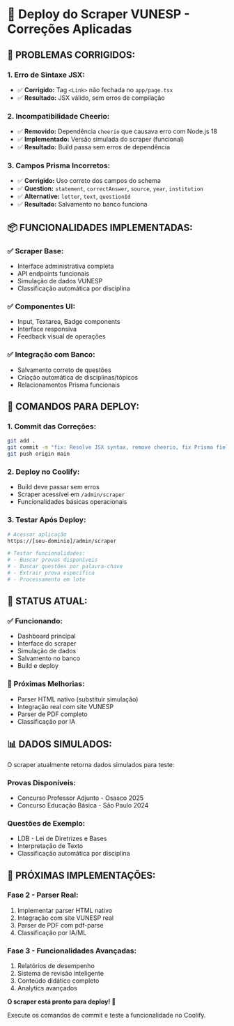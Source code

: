# 🚀 Deploy do Scraper VUNESP - Correções Aplicadas

## 🔧 **PROBLEMAS CORRIGIDOS:**

### **1. Erro de Sintaxe JSX:**
- ✅ **Corrigido:** Tag `<Link>` não fechada no `app/page.tsx`
- ✅ **Resultado:** JSX válido, sem erros de compilação

### **2. Incompatibilidade Cheerio:**
- ✅ **Removido:** Dependência `cheerio` que causava erro com Node.js 18
- ✅ **Implementado:** Versão simulada do scraper (funcional)
- ✅ **Resultado:** Build passa sem erros de dependência

### **3. Campos Prisma Incorretos:**
- ✅ **Corrigido:** Uso correto dos campos do schema
- ✅ **Question:** `statement`, `correctAnswer`, `source`, `year`, `institution`
- ✅ **Alternative:** `letter`, `text`, `questionId`
- ✅ **Resultado:** Salvamento no banco funciona

## 📦 **FUNCIONALIDADES IMPLEMENTADAS:**

### **✅ Scraper Base:**
- Interface administrativa completa
- API endpoints funcionais
- Simulação de dados VUNESP
- Classificação automática por disciplina

### **✅ Componentes UI:**
- Input, Textarea, Badge components
- Interface responsiva
- Feedback visual de operações

### **✅ Integração com Banco:**
- Salvamento correto de questões
- Criação automática de disciplinas/tópicos
- Relacionamentos Prisma funcionais

## 🚀 **COMANDOS PARA DEPLOY:**

### **1. Commit das Correções:**
```bash
git add .
git commit -m "fix: Resolve JSX syntax, remove cheerio, fix Prisma fields for scraper"
git push origin main
```

### **2. Deploy no Coolify:**
- Build deve passar sem erros
- Scraper acessível em `/admin/scraper`
- Funcionalidades básicas operacionais

### **3. Testar Após Deploy:**
```bash
# Acessar aplicação
https://[seu-dominio]/admin/scraper

# Testar funcionalidades:
# - Buscar provas disponíveis
# - Buscar questões por palavra-chave
# - Extrair prova específica
# - Processamento em lote
```

## 🎯 **STATUS ATUAL:**

### **✅ Funcionando:**
- Dashboard principal
- Interface do scraper
- Simulação de dados
- Salvamento no banco
- Build e deploy

### **🔄 Próximas Melhorias:**
- Parser HTML nativo (substituir simulação)
- Integração real com site VUNESP
- Parser de PDF completo
- Classificação por IA

## 📊 **DADOS SIMULADOS:**

O scraper atualmente retorna dados simulados para teste:

### **Provas Disponíveis:**
- Concurso Professor Adjunto - Osasco 2025
- Concurso Educação Básica - São Paulo 2024

### **Questões de Exemplo:**
- LDB - Lei de Diretrizes e Bases
- Interpretação de Texto
- Classificação automática por disciplina

## 🔮 **PRÓXIMAS IMPLEMENTAÇÕES:**

### **Fase 2 - Parser Real:**
1. Implementar parser HTML nativo
2. Integração com site VUNESP real
3. Parser de PDF com pdf-parse
4. Classificação por IA/ML

### **Fase 3 - Funcionalidades Avançadas:**
1. Relatórios de desempenho
2. Sistema de revisão inteligente
3. Conteúdo didático completo
4. Analytics avançados

**O scraper está pronto para deploy! 🎉**

Execute os comandos de commit e teste a funcionalidade no Coolify.
